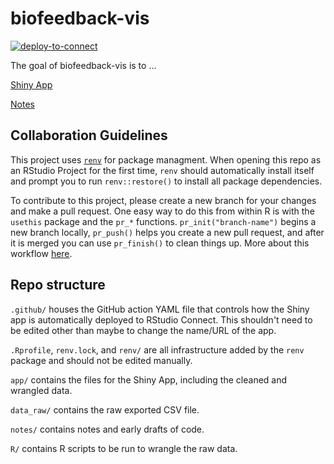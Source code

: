 
# biofeedback-vis

<!-- badges: start -->
[![deploy-to-connect](https://github.com/cct-datascience/biofeedback-vis/actions/workflows/deploy-to-connect.yaml/badge.svg)](https://github.com/cct-datascience/biofeedback-vis/actions/workflows/deploy-to-connect.yaml)
<!-- badges: end -->

The goal of biofeedback-vis is to ...

[Shiny App](https://viz.datascience.arizona.edu/biofeedback_sankey/)

[Notes](notes/notes.md)

## Collaboration Guidelines

This project uses [`renv`](https://rstudio.github.io/renv/articles/renv.html) for package managment.  When opening this repo as an RStudio Project for the first time, `renv` should automatically install itself and prompt you to run `renv::restore()` to install all package dependencies.

To contribute to this project, please create a new branch for your changes and make a pull request.  One easy way to do this from within R is with the `usethis` package and the `pr_*` functions.  `pr_init("branch-name")` begins a new branch locally, `pr_push()` helps you create a new pull request, and after it is merged you can use `pr_finish()` to clean things up.  More about this workflow [here](https://usethis.r-lib.org/articles/pr-functions.html).

## Repo structure

`.github/` houses the GitHub action YAML file that controls how the Shiny app is automatically deployed to RStudio Connect.  This shouldn't need to be edited other than maybe to change the name/URL of the app.

`.Rprofile`, `renv.lock`, and `renv/` are all infrastructure added by the `renv` package and should not be edited manually.

`app/` contains the files for the Shiny App, including the cleaned and wrangled data.

`data_raw/` contains the raw exported CSV file.

`notes/` contains notes and early drafts of code.

`R/` contains R scripts to be run to wrangle the raw data.


